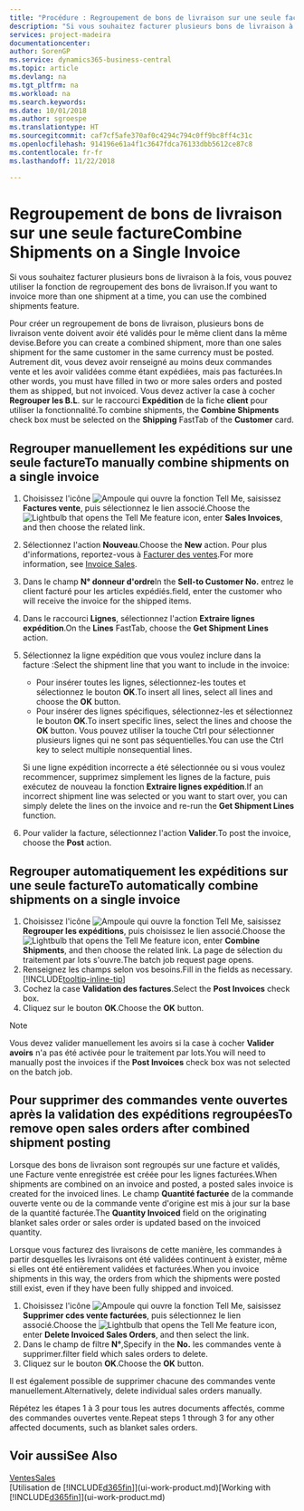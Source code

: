 ```yaml
---
title: "Procédure : Regroupement de bons de livraison sur une seule facture | Microsoft Docs"
description: "Si vous souhaitez facturer plusieurs bons de livraison à la fois, vous pouvez utiliser la fonction de regroupement des bons de livraison."
services: project-madeira
documentationcenter: 
author: SorenGP
ms.service: dynamics365-business-central
ms.topic: article
ms.devlang: na
ms.tgt_pltfrm: na
ms.workload: na
ms.search.keywords: 
ms.date: 10/01/2018
ms.author: sgroespe
ms.translationtype: HT
ms.sourcegitcommit: caf7cf5afe370af0c4294c794c0ff9bc8ff4c31c
ms.openlocfilehash: 914196e61a4f1c3647fdca76133dbb5612ce87c8
ms.contentlocale: fr-fr
ms.lasthandoff: 11/22/2018

---
```

# <a name="combine-shipments-on-a-single-invoice"></a><span data-ttu-id="8b0b6-103">Regroupement de bons de livraison sur une seule facture</span><span class="sxs-lookup"><span data-stu-id="8b0b6-103">Combine Shipments on a Single Invoice</span></span>
<span data-ttu-id="8b0b6-104">Si vous souhaitez facturer plusieurs bons de livraison à la fois, vous pouvez utiliser la fonction de regroupement des bons de livraison.</span><span class="sxs-lookup"><span data-stu-id="8b0b6-104">If you want to invoice more than one shipment at a time, you can use the combined shipments feature.</span></span>  

 <span data-ttu-id="8b0b6-105">Pour créer un regroupement de bons de livraison, plusieurs bons de livraison vente doivent avoir été validés pour le même client dans la même devise.</span><span class="sxs-lookup"><span data-stu-id="8b0b6-105">Before you can create a combined shipment, more than one sales shipment for the same customer in the same currency must be posted.</span></span> <span data-ttu-id="8b0b6-106">Autrement dit, vous devez avoir renseigné au moins deux commandes vente et les avoir validées comme étant expédiées, mais pas facturées.</span><span class="sxs-lookup"><span data-stu-id="8b0b6-106">In other words, you must have filled in two or more sales orders and posted them as shipped, but not invoiced.</span></span> <span data-ttu-id="8b0b6-107">Vous devez activer la case à cocher **Regrouper les B.L**. sur le raccourci **Expédition** de la fiche **client** pour utiliser la fonctionnalité.</span><span class="sxs-lookup"><span data-stu-id="8b0b6-107">To combine shipments, the **Combine Shipments** check box must be selected on the **Shipping** FastTab of the **Customer** card.</span></span>  

## <a name="to-manually-combine-shipments-on-a-single-invoice"></a><span data-ttu-id="8b0b6-108">Regrouper manuellement les expéditions sur une seule facture</span><span class="sxs-lookup"><span data-stu-id="8b0b6-108">To manually combine shipments on a single invoice</span></span>  
1. <span data-ttu-id="8b0b6-109">Choisissez l'icône ![Ampoule qui ouvre la fonction Tell Me](media/ui-search/search_small.png "Dites-moi ce que vous voulez faire"), saisissez **Factures vente**, puis sélectionnez le lien associé.</span><span class="sxs-lookup"><span data-stu-id="8b0b6-109">Choose the ![Lightbulb that opens the Tell Me feature](media/ui-search/search_small.png "Tell me what you want to do") icon, enter **Sales Invoices**, and then choose the related link.</span></span>  
2. <span data-ttu-id="8b0b6-110">Sélectionnez l'action **Nouveau**.</span><span class="sxs-lookup"><span data-stu-id="8b0b6-110">Choose the **New** action.</span></span> <span data-ttu-id="8b0b6-111">Pour plus d'informations, reportez-vous à [Facturer des ventes](sales-how-invoice-sales.md).</span><span class="sxs-lookup"><span data-stu-id="8b0b6-111">For more information, see [Invoice Sales](sales-how-invoice-sales.md).</span></span>
3. <span data-ttu-id="8b0b6-112">Dans le champ **N° donneur d'ordre**</span><span class="sxs-lookup"><span data-stu-id="8b0b6-112">In the **Sell-to Customer No.**</span></span> <span data-ttu-id="8b0b6-113">entrez le client facturé pour les articles expédiés.</span><span class="sxs-lookup"><span data-stu-id="8b0b6-113">field, enter the customer who will receive the invoice for the shipped items.</span></span>  
4. <span data-ttu-id="8b0b6-114">Dans le raccourci **Lignes**, sélectionnez l'action **Extraire lignes expédition**.</span><span class="sxs-lookup"><span data-stu-id="8b0b6-114">On the **Lines** FastTab, choose the **Get Shipment Lines** action.</span></span>  
5. <span data-ttu-id="8b0b6-115">Sélectionnez la ligne expédition que vous voulez inclure dans la facture :</span><span class="sxs-lookup"><span data-stu-id="8b0b6-115">Select the shipment line that you want to include in the invoice:</span></span>  

    - <span data-ttu-id="8b0b6-116">Pour insérer toutes les lignes, sélectionnez-les toutes et sélectionnez le bouton **OK**.</span><span class="sxs-lookup"><span data-stu-id="8b0b6-116">To insert all lines, select all lines and choose the **OK** button.</span></span>  
    - <span data-ttu-id="8b0b6-117">Pour insérer des lignes spécifiques, sélectionnez-les et sélectionnez le bouton **OK**.</span><span class="sxs-lookup"><span data-stu-id="8b0b6-117">To insert specific lines, select the lines and choose the **OK** button.</span></span> <span data-ttu-id="8b0b6-118">Vous pouvez utiliser la touche Ctrl pour sélectionner plusieurs lignes qui ne sont pas séquentielles.</span><span class="sxs-lookup"><span data-stu-id="8b0b6-118">You can use the Ctrl key to select multiple nonsequential lines.</span></span>  

    <span data-ttu-id="8b0b6-119">Si une ligne expédition incorrecte a été sélectionnée ou si vous voulez recommencer, supprimez simplement les lignes de la facture, puis exécutez de nouveau la fonction **Extraire lignes expédition**.</span><span class="sxs-lookup"><span data-stu-id="8b0b6-119">If an incorrect shipment line was selected or you want to start over, you can simply delete the lines on the invoice and re-run the **Get Shipment Lines** function.</span></span>  
7. <span data-ttu-id="8b0b6-120">Pour valider la facture, sélectionnez l'action **Valider**.</span><span class="sxs-lookup"><span data-stu-id="8b0b6-120">To post the invoice, choose the **Post** action.</span></span>  

## <a name="to-automatically-combine-shipments-on-a-single-invoice"></a><span data-ttu-id="8b0b6-121">Regrouper automatiquement les expéditions sur une seule facture</span><span class="sxs-lookup"><span data-stu-id="8b0b6-121">To automatically combine shipments on a single invoice</span></span>  
1. <span data-ttu-id="8b0b6-122">Choisissez l'icône ![Ampoule qui ouvre la fonction Tell Me](media/ui-search/search_small.png "Dites-moi ce que vous voulez faire"), saisissez **Regrouper les expéditions**, puis choisissez le lien associé.</span><span class="sxs-lookup"><span data-stu-id="8b0b6-122">Choose the ![Lightbulb that opens the Tell Me feature](media/ui-search/search_small.png "Tell me what you want to do") icon, enter **Combine Shipments**, and then choose the related link.</span></span> <span data-ttu-id="8b0b6-123">La page de sélection du traitement par lots s'ouvre.</span><span class="sxs-lookup"><span data-stu-id="8b0b6-123">The batch job request page opens.</span></span>  
2. <span data-ttu-id="8b0b6-124">Renseignez les champs selon vos besoins.</span><span class="sxs-lookup"><span data-stu-id="8b0b6-124">Fill in the fields as necessary.</span></span> [!INCLUDE[tooltip-inline-tip](includes/tooltip-inline-tip_md.md)]
3. <span data-ttu-id="8b0b6-125">Cochez la case **Validation des factures**.</span><span class="sxs-lookup"><span data-stu-id="8b0b6-125">Select the **Post Invoices** check box.</span></span>  
4.  <span data-ttu-id="8b0b6-126">Cliquez sur le bouton **OK**.</span><span class="sxs-lookup"><span data-stu-id="8b0b6-126">Choose the **OK** button.</span></span>  

> [!NOTE]  
>  <span data-ttu-id="8b0b6-127">Vous devez valider manuellement les avoirs si la case à cocher **Valider avoirs** n'a pas été activée pour le traitement par lots.</span><span class="sxs-lookup"><span data-stu-id="8b0b6-127">You will need to manually post the invoices if the **Post Invoices** check box was not selected on the batch job.</span></span>  

## <a name="to-remove-open-sales-orders-after-combined-shipment-posting"></a><span data-ttu-id="8b0b6-128">Pour supprimer des commandes vente ouvertes après la validation des expéditions regroupées</span><span class="sxs-lookup"><span data-stu-id="8b0b6-128">To remove open sales orders after combined shipment posting</span></span> 
<span data-ttu-id="8b0b6-129">Lorsque des bons de livraison sont regroupés sur une facture et validés, une Facture vente enregistrée est créée pour les lignes facturées.</span><span class="sxs-lookup"><span data-stu-id="8b0b6-129">When shipments are combined on an invoice and posted, a posted sales invoice is created for the invoiced lines.</span></span> <span data-ttu-id="8b0b6-130">Le champ **Quantité facturée** de la commande ouverte vente ou de la commande vente d'origine est mis à jour sur la base de la quantité facturée.</span><span class="sxs-lookup"><span data-stu-id="8b0b6-130">The **Quantity Invoiced** field on the originating blanket sales order or sales order is updated based on the invoiced quantity.</span></span>  

<span data-ttu-id="8b0b6-131">Lorsque vous facturez des livraisons de cette manière, les commandes à partir desquelles les livraisons ont été validées continuent à exister, même si elles ont été entièrement validées et facturées.</span><span class="sxs-lookup"><span data-stu-id="8b0b6-131">When you invoice shipments in this way, the orders from which the shipments were posted still exist, even if they have been fully shipped and invoiced.</span></span>   

1. <span data-ttu-id="8b0b6-132">Choisissez l'icône ![Ampoule qui ouvre la fonction Tell Me](media/ui-search/search_small.png "Dites-moi ce que vous voulez faire"), saisissez **Supprimer cdes vente facturées**, puis sélectionnez le lien associé.</span><span class="sxs-lookup"><span data-stu-id="8b0b6-132">Choose the ![Lightbulb that opens the Tell Me feature](media/ui-search/search_small.png "Tell me what you want to do") icon, enter **Delete Invoiced Sales Orders**, and then select the link.</span></span>  
2. <span data-ttu-id="8b0b6-133">Dans le champ de filtre **N°**,</span><span class="sxs-lookup"><span data-stu-id="8b0b6-133">Specify in the **No.**</span></span> <span data-ttu-id="8b0b6-134">les commandes vente à supprimer.</span><span class="sxs-lookup"><span data-stu-id="8b0b6-134">filter field which sales orders to delete.</span></span>  
3. <span data-ttu-id="8b0b6-135">Cliquez sur le bouton **OK**.</span><span class="sxs-lookup"><span data-stu-id="8b0b6-135">Choose the **OK** button.</span></span>  

<span data-ttu-id="8b0b6-136">Il est également possible de supprimer chacune des commandes vente manuellement.</span><span class="sxs-lookup"><span data-stu-id="8b0b6-136">Alternatively, delete individual sales orders manually.</span></span>  

<span data-ttu-id="8b0b6-137">Répétez les étapes 1 à 3 pour tous les autres documents affectés, comme des commandes ouvertes vente.</span><span class="sxs-lookup"><span data-stu-id="8b0b6-137">Repeat steps 1 through 3 for any other affected documents, such as blanket sales orders.</span></span>

## <a name="see-also"></a><span data-ttu-id="8b0b6-138">Voir aussi</span><span class="sxs-lookup"><span data-stu-id="8b0b6-138">See Also</span></span>  
[<span data-ttu-id="8b0b6-139">Ventes</span><span class="sxs-lookup"><span data-stu-id="8b0b6-139">Sales</span></span>](sales-manage-sales.md)  
<span data-ttu-id="8b0b6-140">[Utilisation de [!INCLUDE[d365fin](includes/d365fin_md.md)]](ui-work-product.md)</span><span class="sxs-lookup"><span data-stu-id="8b0b6-140">[Working with [!INCLUDE[d365fin](includes/d365fin_md.md)]](ui-work-product.md)</span></span>

